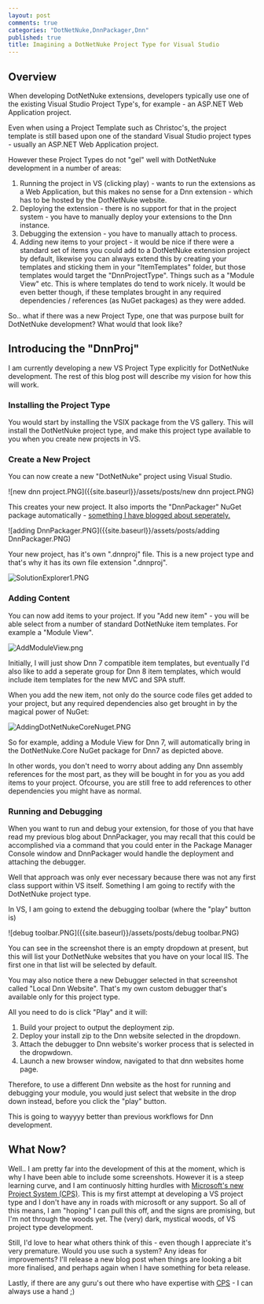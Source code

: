 ```yaml
---
layout: post
comments: true
categories: "DotNetNuke,DnnPackager,Dnn"
published: true
title: Imagining a DotNetNuke Project Type for Visual Studio
---
```


## Overview

When developing DotNetNuke extensions, developers typically use one of the existing Visual Studio Project Type's, for example - an ASP.NET Web Application project.

Even when using a Project Template such as Christoc's, the project template is still based upon one of the standard Visual Studio project types - usually an ASP.NET Web Application project.

However these Project Types do not "gel" well with DotNetNuke development in a number of areas:

1. Running the project in VS (clicking play) - wants to run the extensions as a Web Application, but this makes no sense for a Dnn extension - which has to be hosted by the DotNetNuke website.
2. Deploying the extension - there is no support for that in the project system - you have to manually deploy your extensions to the Dnn instance.
3. Debugging the extension - you have to manually attach to process.
4. Adding new items to your project - it would be nice if there were a standard set of items you could add to a DotNetNuke extension project by default, likewise you can always extend this by creating your templates and sticking them in your "ItemTemplates" folder, but those templates would target the "DnnProjectType". Things such as a "Module View" etc. This is where templates do tend to work nicely. It would be even better though, if these templates brought in any required dependencies / references (as NuGet packages) as they were added.

So.. what if there was a new Project Type, one that was purpose built for DotNetNuke development? What would that look like?

<!-- more -->

## Introducing the "DnnProj"

I am currently developing a new VS Project Type explicitly for DotNetNuke development. The rest of this blog post will describe my vision for how this will work.

### Installing the Project Type

You would start by installing the VSIX package from the VS gallery. This will install the DotNetNuke project type, and make this project type available to you when you create new projects in VS.

### Create a New Project

You can now create a new "DotNetNuke" project using Visual Studio.

![new dnn project.PNG]({{site.baseurl}}/assets/posts/new dnn project.PNG)

This creates your new project. It also imports the "DnnPackager" NuGet package automatically - [something I have blogged about seperately.](http://darrelltunnell.net/blog/2015/12/01/dnnpackager-getting-started/)

![adding DnnPackager.PNG]({{site.baseurl}}/assets/posts/adding DnnPackager.PNG)

Your new project, has it's own ".dnnproj" file. This is a new project type and that's why it has its own file extension ".dnnproj".

![SolutionExplorer1.PNG]({{site.baseurl}}/assets/posts/SolutionExplorer1.PNG)

### Adding Content

You can now add items to your project. If you "Add new item" - you will be able select from a number of standard DotNetNuke item templates. For example a "Module View". 

![AddModuleView.png]({{site.baseurl}}/assets/posts/AddModuleView.png)

Initially, I will just show Dnn 7 compatible item templates, but eventually I'd also like to add a seperate group for Dnn 8 item templates, which would include item templates for the new MVC and SPA stuff.

When you add the new item, not only do the source code files get added to your project, but any required dependencies also get brought in by the magical power of NuGet:

![AddingDotNetNukeCoreNuget.PNG]({{site.baseurl}}/assets/posts/AddingDotNetNukeCoreNuget.PNG)

So for example, adding a Module View for Dnn 7, will automatically bring in the DotNetNuke.Core NuGet package for Dnn7 as depicted above.

In other words, you don't need to worry about adding any Dnn assembly references for the most part, as they will be bought in for you as you add items to your project. Ofcourse, you are still free to add references to other dependencies you might have as normal. 

### Running and Debugging

When you want to run and debug your extension, for those of you that have read my previous blog about DnnPackager, you may recall that this could be accomplished via a command that you could enter in the Package Manager Console window and DnnPackager would handle the deployment and attaching the debugger.

Well that approach was only ever necessary because there was not any first class support within VS itself. Something I am going to rectify with the DotNetNuke project type.

In VS, I am going to extend the debugging toolbar (where the "play" button is)

![debug toolbar.PNG]({{site.baseurl}}/assets/posts/debug toolbar.PNG)

You can see in the screenshot there is an empty dropdown at present, but this will list your DotNetNuke websites that you have on your local IIS. The first one in that list will be selected by default.

You may also notice there a new Debugger selected in that screenshot called "Local Dnn Website". That's my own custom debugger that's available only for this project type. 

All you need to do is click "Play" and it will:

1. Build your project to output the deployment zip.
2. Deploy your install zip to the Dnn website selected in the dropdown.
3. Attach the debugger to Dnn website's worker process that is selected in the dropwdown.
4. Launch a new browser window, navigated to that dnn websites home page.

Therefore, to use a different Dnn website as the host for running and debugging your module, you would just select that website in the drop down instead, before you click the "play" button.

This is going to wayyyy better than previous workflows for Dnn development. 

## What Now?

Well.. I am pretty far into the development of this at the moment, which is why I have been able to include some screenshots. However it is a steep learning curve, and I am continuosly hitting hurdles with [Microsoft's new Project System (CPS)](https://github.com/Microsoft/VSProjectSystem). This is my first attempt at developing a VS project type and I don't have any in roads with microsoft or any support. So all of this means, I am "hoping" I can pull this off, and the signs are promising, but I'm not through the woods yet. The (very) dark, mystical woods, of VS project type development.

Still, I'd love to hear what others think of this - even though I appreciate it's very premature. Would you use such a system? Any ideas for improvements? I'll release a new blog post when things are looking a bit more finalised, and perhaps again when I have something for beta release. 

Lastly, if there are any guru's out there who have expertise with [CPS](https://github.com/Microsoft/VSProjectSystem) - I can always use a hand ;)




